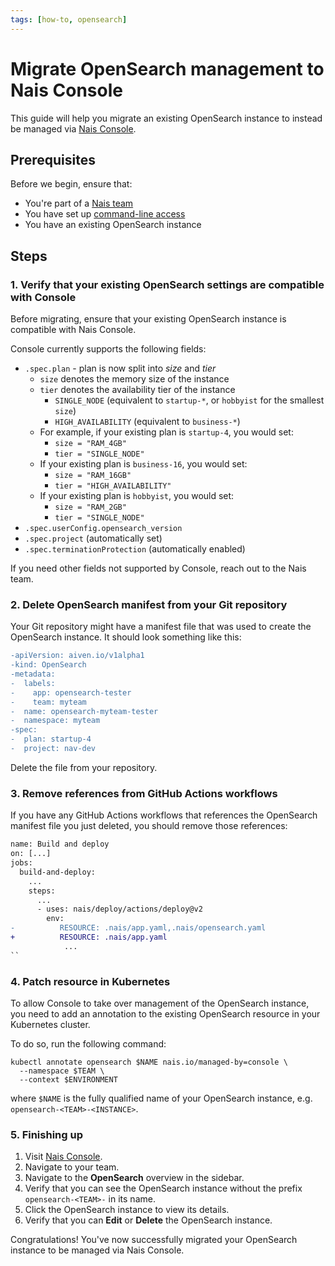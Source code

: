 ```yaml
---
tags: [how-to, opensearch]
---
```


# Migrate OpenSearch management to Nais Console

This guide will help you migrate an existing OpenSearch instance to instead be managed via [Nais Console](../../../operate/console.md).

## Prerequisites

Before we begin, ensure that:

- You're part of a [Nais team](../../../explanations/team.md)
- You have set up [command-line access](../../../operate/how-to/command-line-access.md)
- You have an existing OpenSearch instance

## Steps

### 1. Verify that your existing OpenSearch settings are compatible with Console

Before migrating, ensure that your existing OpenSearch instance is compatible with Nais Console.

Console currently supports the following fields:

- `.spec.plan` - plan is now split into _size_ and _tier_
    - `size` denotes the memory size of the instance
    - `tier` denotes the availability tier of the instance
        - `SINGLE_NODE` (equivalent to `startup-*`, or `hobbyist` for the smallest `size`)
        - `HIGH_AVAILABILITY` (equivalent to `business-*`)
    - For example, if your existing plan is `startup-4`, you would set:
        - `size = "RAM_4GB"`
        - `tier = "SINGLE_NODE"`
    - If your existing plan is `business-16`, you would set:
        - `size = "RAM_16GB"`
        - `tier = "HIGH_AVAILABILITY"`
    - If your existing plan is `hobbyist`, you would set:
        - `size = "RAM_2GB"`
        - `tier = "SINGLE_NODE"`
- `.spec.userConfig.opensearch_version`
- `.spec.project` (automatically set)
- `.spec.terminationProtection` (automatically enabled)

If you need other fields not supported by Console, reach out to the Nais team.

### 2. Delete OpenSearch manifest from your Git repository

Your Git repository might have a manifest file that was used to create the OpenSearch instance.
It should look something like this:

```diff title="opensearch.yaml"
-apiVersion: aiven.io/v1alpha1
-kind: OpenSearch
-metadata:
-  labels:
-    app: opensearch-tester
-    team: myteam
-  name: opensearch-myteam-tester
-  namespace: myteam
-spec:
-  plan: startup-4
-  project: nav-dev
```

Delete the file from your repository.

### 3. Remove references from GitHub Actions workflows

If you have any GitHub Actions workflows that references the OpenSearch manifest file you just deleted, you should remove those references:

```diff title=".github/workflows/deploy.yaml"
name: Build and deploy
on: [...]
jobs:
  build-and-deploy:
    ...
    steps:
      ...
      - uses: nais/deploy/actions/deploy@v2
        env:
-          RESOURCE: .nais/app.yaml,.nais/opensearch.yaml
+          RESOURCE: .nais/app.yaml
            ...
``
```

### 4. Patch resource in Kubernetes

To allow Console to take over management of the OpenSearch instance, you need to add an annotation to the existing OpenSearch resource in your Kubernetes cluster.

To do so, run the following command:

```shell
kubectl annotate opensearch $NAME nais.io/managed-by=console \
  --namespace $TEAM \
  --context $ENVIRONMENT
```

where `$NAME` is the fully qualified name of your OpenSearch instance, e.g. `opensearch-<TEAM>-<INSTANCE>`.

### 5. Finishing up

1. Visit [Nais Console](https://console.<<tenant()>>.cloud.nais.io).
2. Navigate to your team.
3. Navigate to the **OpenSearch** overview in the sidebar.
4. Verify that you can see the OpenSearch instance without the prefix `opensearch-<TEAM>-` in its name.
5. Click the OpenSearch instance to view its details.
6. Verify that you can **Edit** or **Delete** the OpenSearch instance.

Congratulations! You've now successfully migrated your OpenSearch instance to be managed via Nais Console.

